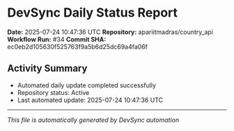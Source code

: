 # DevSync Daily Status Report

**Date:** 2025-07-24 10:47:36 UTC
**Repository:** apariitmadras/country_api
**Workflow Run:** #34
**Commit SHA:** ec0eb2d105630f525763f9a5b6d25dc69a4fa06f

## Activity Summary
- Automated daily update completed successfully
- Repository status: Active
- Last automated update: 2025-07-24 10:47:36 UTC

---
*This file is automatically generated by DevSync automation*
